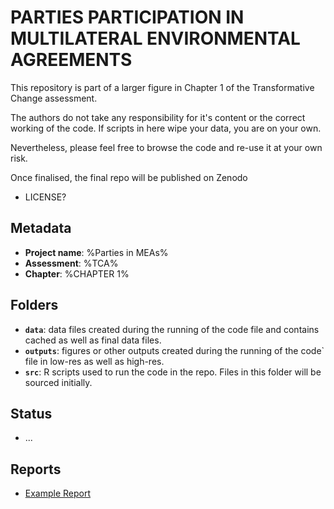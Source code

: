 
# PARTIES PARTICIPATION IN MULTILATERAL ENVIRONMENTAL AGREEMENTS

This repository is part of a larger figure in Chapter 1 of the Transformative Change assessment.

The authors do not take any responsibility for it's content or the correct working of the code. If scripts in here wipe your data, you are on your own.

Nevertheless, please feel free to browse the code and re-use it at your own risk. 

Once finalised, the final repo will be published on Zenodo 
- LICENSE?


## Metadata

- **Project name**: %Parties in MEAs%
- **Assessment**: %TCA%
- **Chapter**: %CHAPTER 1%

## Folders

- **`data`**: data files created during the running of the code file and contains cached as well as final data files.
- **`outputs`**: figures or other outputs created during the running of the code` file in low-res as well as high-res.
- **`src`**: R scripts used to run the code in the repo. Files in this folder will be sourced initially.




## Status
- ...


## Reports
- [Example Report](Report.html)
